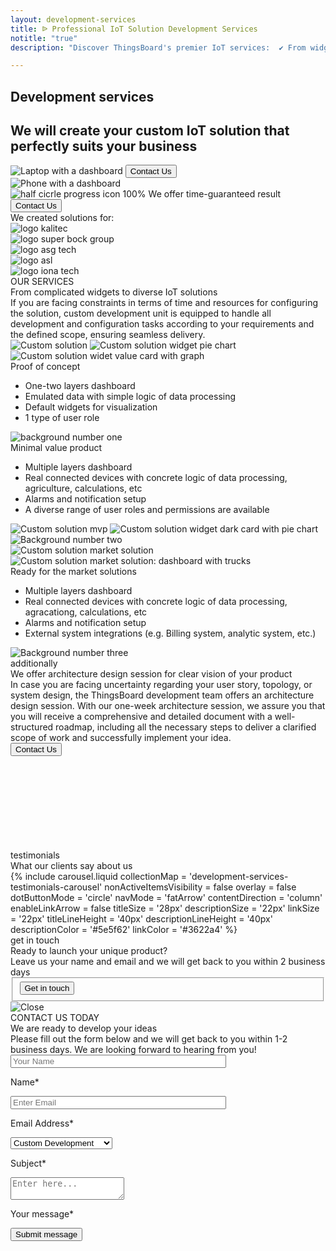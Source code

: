 ```yaml
---
layout: development-services
title: ᐉ Professional IoT Solution Development Services
notitle: "true"
description: "Discover ThingsBoard's premier IoT services:  ✔ From widgets to complex systems, ✔ including dashboards, ✔ device connections, and tailored ✔ system integration."

---
```


<section class="hero light-text">
</section>
<section id="first-screen">
    <div class="hero-container">
        <div id="hero-content">
            <h1 id="cdu-title-h1" class="cdu-title">Development services</h1>
            <h2 class="cdu-sub-title">We will create your custom IoT solution that perfectly suits your business</h2>
        </div>
        <div class="hero-image">
            <div class="image-wrapper-icon-laptop">
                <img
                    id="icon-laptop"
                    srcset="/images/development-services/laptop-with-dashboard_360x230_1x.png 360w, /images/development-services/laptop-with-dashboard_560x358_1x.png 560w, /images/development-services/laptop-with-dashboard_1127x720_1x.png 1127w, /images/development-services/laptop-with-dashboard_2254x1440_2x.png 2254w"
                    sizes="(max-width: 671px) 360px, (max-width: 999px) 560px, (min-width: 1000px)  1127px, 2254px"
                    src="/images/development-services/laptop-with-dashboard_1127x720_1x.png"
                    alt="Laptop with a dashboard"/>
                <button class="button schedule anchor-button" onclick="onContactUsClick(0)">Contact Us</button>
            </div>
            <div class="image-wrapper-icon-phone">
                <img
                    id="icon-phone"
                    srcset="/images/development-services/phone-with-dashboard_459x552_1x.png 1x, /images/development-services/phone-with-dashboard_918x1104_2x.png 2x"
                    src="/images/development-services/phone-with-dashboard_459x552_1x.png"
                    alt="Phone with a dashboard"/>
            </div>
            <div class="schedule-block">
                <img
                    id="progress"
                    src="/images/development-services/half-circle-progress.svg"
                    alt="half cicrle progress icon"/>
                <span class="result-number">100%</span>
                <span class="result-text">We offer time-guaranteed result</span>
                <button id="Serv_DevServ_ContactUs1" 
                        class="button anchor-button gtm_button"
                        onclick="onContactUsClick(0)">Contact Us</button>
            </div>
        </div>
    </div>
</section>

<section class="our-customers">
    <span class="title">We created solutions for:</span>
    <div class="customer-logos">
        <div class="logo">
            <img src="/images/development-services/logo-kalitec.svg" alt="logo kalitec"/>
        </div>
        <div class="logo">
            <img src="/images/development-services/logo-super-bock-group.svg" alt="logo super bock group"/>
        </div>
        <div class="logo">
            <img src="/images/development-services/logo-asg-tech.svg" alt="logo asg tech"/>
        </div>
        <div class="logo">
            <img src="/images/development-services/logo-asl.svg" alt="logo asl"/>
        </div>
        <div class="logo">
            <img src="/images/development-services/logo-iona-tech.svg" alt="logo iona tech"/>
        </div>
    </div>
</section>
<section class="cdu-services">
    <div class="content-wrapper">
        <div class="header">
            <div class="side-title">
                <span>OUR SERVICES</span>
            </div>
            <div class="section-title">From complicated widgets to diverse IoT solutions</div>
            <div class="section-text">If you are facing constraints in terms of time and resources for configuring the solution, custom development unit is equipped to handle all development and configuration tasks according to your requirements and the defined scope, ensuring seamless delivery.</div>
        </div>
    </div>
    <div id="content-poc" class="content-wrapper">
        <div class="poc">
            <div class="left-block">
                <img
                    id="solution-poc"
                    srcset="/images/development-services/solution-coinify_mobile.png 360w, /images/development-services/solution-coinify.png 1900w"
                    sizes="(max-width: 672px) 360px, 1900px"
                    src="/images/development-services/solution-coinify.png"
                    alt="Custom solution">
                <img
                    id="solution-widget-1"
                    class="absolute-image secondary-image"
                    srcset="/images/development-services/solution-widget-1_mobile.png 360w, /images/development-services/solution-widget-1.png 1920w"
                    sizes="(max-width: 672px) 360px, 1920px"
                    src="/images/development-services/solution-widget-1.png"
                    alt="Custom solution widget pie chart">
                <img
                    id="solution-widget-2"
                    srcset="/images/development-services/solution-widget-2_mobile.png 360w, /images/development-services/solution-widget-2.png 1920w"
                    sizes="(max-width: 672px) 360px, 1920px"
                    class="absolute-image secondary-image"
                    src="/images/development-services/solution-widget-2.png"
                    alt="Custom solution widet value card with graph">
            </div>
            <div class="right-block">
                <div class="section-title">
                    Proof of concept
                </div>
                <ul class="section-list">
                    <li>One-two layers dashboard</li>
                    <li>Emulated data with simple logic of data processing</li>
                    <li>Default widgets for visualization</li>
                    <li>1 type of user role</li>
                </ul>
            </div>
            <img id="number-one" class="absolute-image" src="/images/development-services/number-1.svg" alt="background number one">
        </div>
    </div>
    <div id="content-mvp" class="content-wrapper">
        <div class="mvp">
            <div class="left-block">
                <div class="section-title">
                    Minimal value product
                </div>
                <ul class="section-list">
                    <li>Multiple layers dashboard</li>
                    <li>Real connected devices with concrete logic of data processing, agriculture, calculations, etc</li>
                    <li>Alarms and notification setup</li>
                    <li>A diverse range of user roles and permissions are available</li>
                </ul>
            </div>
            <div class="right-block">
                <img
                    id="solution-mvp1"
                    srcset="/images/development-services/solution-mvp_mobile.png 360w, /images/development-services/solution-mvp.png 1920w"
                    sizes="(max-width: 672px) 360px, 1920px"
                    src="/images/development-services/solution-mvp.png"
                    alt="Custom solution mvp">
                <img
                    id="solution-widget-3"
                    srcset="/images/development-services/solution-widget-3_mobile.png 360w, /images/development-services/solution-widget-3.svg 1920w"
                    sizes="(max-width: 672px) 360px, 1920px"
                    class="absolute-image secondary-image"
                    src="/images/development-services/solution-widget-3.svg"
                    alt="Custom solution widget dark card with pie chart">
            </div>
            <img id="number-two" class="absolute-image" src="/images/development-services/number-2.svg" alt="Background number two">
        </div>
    </div>
    <div id="content-market-solution" class="content-wrapper">
        <div class="market-solution">
            <div class="left-block">
                <img
                    id="solution-market-solution1"
                    srcset="/images/development-services/solution-market-solution_mobile.png 360w, /images/development-services/solution-market-solution.png 1920w"
                    sizes="(max-width: 672px) 360px, 1920px"
                    src="/images/development-services/solution-market-solution.png"
                    alt="Custom solution market solution">
                <img
                    id="solution-market-solution2"
                    class="absolute-image base-image"
                    srcset="/images/development-services/solution-market-solution2_mobile.png 360w, /images/development-services/solution-market-solution2.png 1920w"
                    sizes="(max-width: 672px) 360px, 1920px"
                    src="/images/development-services/solution-market-solution2.png"
                    alt="Custom solution market solution: dashboard with trucks">
            </div>
            <div class="right-block">
                <div class="section-title">
                    Ready for the market solutions
                </div>
                <ul class="section-list">
                    <li>Multiple layers dashboard</li>
                    <li>Real connected devices with concrete logic of data processing, agracationg, calculations, etc</li>
                    <li>Alarms and notification setup</li>
                    <li>External system integrations (e.g. Billing system, analytic system, etc.)</li>
                </ul>
            </div>
            <img id="number-three" class="absolute-image" src="/images/development-services/number-3.svg" alt="Background number three">
        </div>
    </div>
    <div class="content-wrapper">
        <div class="additionally">
            <div class="side-title">
                <span>additionally</span>
            </div>
            <div class="info">
                <div class="left-block">
                    <div class="section-title">
                        We offer architecture design session for clear vision of your product
                    </div>
                    <div class="section-text">
                        In case you are facing uncertainty regarding your user story, topology, or system design, the ThingsBoard development team offers an architecture design session. With our one-week architecture session, we assure you that you will receive a comprehensive and detailed document with a well-structured roadmap, including all the necessary steps to deliver a clarified scope of work and successfully implement your idea.
                    </div>
                </div>
                <div class="right-block">
                    <button id="Serv_DevServ_ContactUs2" 
                            class="anchor-button gtm_button" 
                            onclick="onContactUsClick(1)">Contact Us</button>
                </div>
            </div>
            <span id="additionally-bg1"></span>
            <span id="additionally-bg2"></span>
        </div>
    </div>
    <svg id="rectangle1" class="bg-rectangle"></svg>
</section>

<section class="testimonials">
    <div class="content-wrapper">
        <div class="upper-block">
            <div class="side-title">
                <span>testimonials</span>
            </div>
            <div class="section-title">
                What our clients say about us
            </div>
        </div>
        <div id="carousel-wrapper">
            {% include carousel.liquid collectionMap = 'development-services-testimonials-carousel' nonActiveItemsVisibility = false overlay = false dotButtonMode = 'circle' navMode = 'fatArrow' contentDirection = 'column' enableLinkArrow = false titleSize = '28px' descriptionSize = '22px' linkSize = '22px' titleLineHeight = '40px' descriptionLineHeight = '40px' descriptionColor = '#5e5f62' linkColor = '#3622a4' %}
        </div>
    </div>
</section>

<section id="get-in-touch" class="get-in-touch">
    <div class="content-wrapper">
        <div id="content-get-in-touch">
            <div class="side-title">
                <span id="side-title-heading">get in touch</span>
            </div>
            <div class="info">
                <div class="section-title">Ready to launch your unique product?</div>
                <div class="section-text">Leave us your name and email and we will get back to you within 2 business days</div>
            </div>
            <div>
                <fieldset>
                    <div class="submit-button-container">
                        <button id="Serv_DevServ_GetInTouch" 
                                onclick="onContactUsClick(2)" 
                                class="cdu-button anchor-button gtm_button">Get in touch</button>
                    </div>
                </fieldset>
            </div>
        </div>
    </div>
</section>

<div id="myModal" class="modal">
  <div class="modal-content">
    <div class="close-button">
        <img class="close" src="/images/close-icon.svg" alt="Close"/>
    </div>
    <div class="sub-content">
        <div class="title">
            <span>CONTACT US TODAY</span>
        </div> 
        <div class="sub-title">
            <span>We are ready to develop your ideas</span>
        </div>
        <div class="sub-sub-title">
            <span>Please fill out the form below and we will get back to you within 1-2 business days. 
            We are looking forward to hearing from you!</span>
        </div>
        <!-- Id in the form below is dynamically changing for purposes of GTM -->
        <form method="post"
              onsubmit="return validateContactForm(this)"
              class="gtm_form developmentServicesContactUsForm">
            <div class="form-section">
                <div class="form-element">
                    <label for="first-name">
                        <input id="first-name" class="form-control cdu-form-control" value="" placeholder="Your Name" name="first-name" type="text" size="40" maxlength="50">
                        <p>Name*</p>
                    </label>
                </div>
                <div class="form-element">
                    <label for="email">
                        <input id="email" class="form-control cdu-form-control" value="" placeholder="Enter Email" name="email" type="email" size="40" maxlength="80">
                        <p>Email Address*</p>
                    </label>
                </div>
            </div>
            <div class="form-section secondary">
                <div class="form-element next">
                    <label for="subject" class="label-select">
                        <select class="form-control cdu-form-control" name="subject">
                            <option value="Custom Development" selected>Custom Development</option>
                            <option value="Technical Support">Technical Support</option>
                            <option value="ThingsBoard Products">ThingsBoard Products</option>
                            <option value="Deployment Options">Deployment Options</option>
                            <option value="Training">Training</option>
                            <option value="Professional Services">Professional Services</option>
                            <option value="Partnership">Partnership</option>
                            <option value="Press or Analyst Inquiry">Press or Analyst Inquiry</option>
                            <option value="General Feedback">General Feedback</option>
                            <option value="Other">Other</option>
                        </select>
                        <p>Subject*</p>
                    </label>
                </div>
            </div>
            <div class="form-section secondary">
                <div class="form-element next">
                    <label for="msg">
                        <textarea id="msg" class="form-control cdu-form-control cdu-text-area" value="" placeholder="Enter here..." name="message" type="text" size="40" maxlength="800"></textarea>
                        <p>Your message*</p>
                    </label>
                </div>
            </div>
            <div class="submit-button-container">
                <input class="cdu-button" value="Submit message" type="submit"/>
            </div>
        </form>
    </div>
  </div>
</div>

<script type="text/javascript">
    var modal = document.getElementById("myModal");

    modal.onclick = function (event) {
        if (event.target == modal) {
            modal.style.display = "none";
        }
    };

    var span = document.getElementsByClassName("close")[0];

    span.onclick = function() {
        modal.style.display = "none";
    };

    function onContactUsClick(index) {
        handleGTMFormID(index);
        modal.style.display = "flex";
    }

    function handleGTMFormID(index) {
        let formId = ["Serv_DevServ_ContactUs1Form", "Serv_DevServ_ContactUs2Form", "Serv_DevServ_GetInTouchForm"][index];
        if (formId) {
            jQuery('.developmentServicesContactUsForm').attr('id', formId);
        }
    }

    let cduHeader = document.querySelector(".cdu-services .header");

    const headerObserver = new IntersectionObserver(entries => {
        entries.forEach(entry => {
            if (entry.isIntersecting) {
                entry.target.classList.add("header-animation");
                headerObserver.unobserve(entry.target);
            }
        })
    }, {
        threshold: 0.5
    });

    headerObserver.observe(cduHeader);

    const sectionLists = document.querySelectorAll(".section-list");

    const sectionListObserver = new IntersectionObserver(entries => {
        entries.forEach(entry => {
            if (entry.isIntersecting) {
                entry.target.classList.add("section-list-animation");
                sectionListObserver.unobserve(entry.target);
            }
        })
    }, {
        threshold: 0.2
    });

    sectionLists.forEach(sectionList => {
        sectionListObserver.observe(sectionList)
    });

    const baseImages = document.querySelectorAll(".base-image");

    const baseImagesObserver = new IntersectionObserver(entries => {
        entries.forEach(entry => {
            if (entry.isIntersecting) {
                entry.target.classList.add("base-image-animation");
                baseImagesObserver.unobserve(entry.target);
            }
        })
    }, {
        threshold: 0.3
    });

    baseImages.forEach(element => {
        baseImagesObserver.observe(element)
    });

    const secondaryImages = document.querySelectorAll(".secondary-image");

    const secondaryImagesObserver = new IntersectionObserver(entries => {
        entries.forEach(entry => {
            if (entry.isIntersecting) {
                entry.target.classList.add("secondary-image-animation");
                secondaryImagesObserver.unobserve(entry.target);
            }
        })
    }, {
        threshold: 0.2
    });

    secondaryImages.forEach(element => {
        secondaryImagesObserver.observe(element)
    });

    function validateContactForm(form) {
        var name = $('input[name=first-name]', form).val();
        var email = $('input[name=email]', form).val();

        if (!validateValue('Name', name)) {
            return false;
        }
        if (!validateValue('Email Address', email)) {
            return false;
        }

        var emailExp = /^[a-zA-Z0-9._%-]+@[a-zA-Z0-9.-]+\.[a-zA-Z]{2,4}$/;
        if(email.match(emailExp)==null) {
            window.alert("Entered Email Address is not valid.");
            return false;
        }
    }

    function validateValue(name, val) {
        if (isEmpty(val)) {
            window.alert("Please fill '" + name + "' field.");
            return false;
        }
        return true;
    }

    function isEmpty(val) {
        return val === undefined || val === null || val.trim().length == 0;
    }

    jqueryDefer(
        function () {
            var $contactForm =  jQuery('.developmentServicesContactUsForm');
            $contactForm.attr('action', 'https://formspree.io/f/xbjvbeln');
            $( document ).ready(function() {
               /*  $('html, body').animate({
                            scrollTop: $('#contact-form').offset().top - 200
                          }, 0);*/
                 $contactForm.find('.form-element .form-control').addClass("input--empty");
                 $contactForm.find('.form-element .form-control').on('input', function() {
                      if( !$(this).val() ) {
                         $(this).addClass("input--empty");
                      } else {
                         $(this).removeClass("input--empty");
                      }
                 });

                 $.urlParam = function (name) {
                     var results = new RegExp('[\?&]' + name + '=([^&#]*)').exec(window.location.href);
                     return results ? results[1] : null;
                 };
                 var subjectValue = $.urlParam('subject');
                 if (subjectValue != undefined && subjectValue.trim().length > 0) {
                    $contactForm.find('select[name=subject]').val(decodeURIComponent(subjectValue));
                    $contactForm.find('select[name=subject]').removeClass("input--empty");
                 }
            });
            waitForForm();
        }
    );

    function waitForForm() {
        let $form = jQuery('.developmentServicesContactUsForm');
        if ($form.length) {
            $form
                .attr('id', 'Serv_DevServ_ContactUs1Form')
                .addClass('gtm_form');
        } else {
            setTimeout(function(){
                waitForForm();
            }, 150);
        }
    }
</script>
